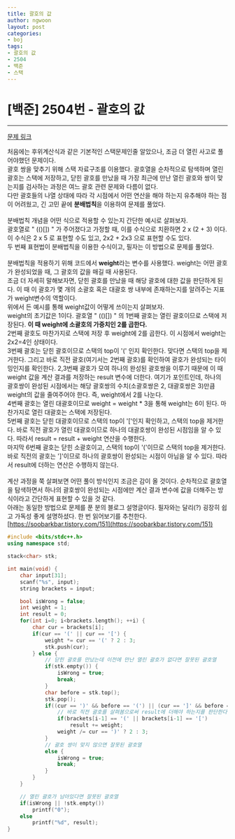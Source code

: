 ```yaml
---
title: 괄호의 값
author: ngwoon
layout: post
categories:
- boj
tags:
- 괄호의 값
- 2504
- 백준
- 스택
---
```


# [백준] 2504번 - 괄호의 값
- - -

[문제 링크](https://www.acmicpc.net/problem/2504)

처음에는 후위계산식과 같은 기본적인 스택문제인줄 알았으나, 조금 더 열린 사고로 풀어야했던 문제이다.<br/>
괄호 쌍을 맞추기 위해 스택 자료구조를 이용했다. 괄호열을 순차적으로 탐색하며 열린 괄호는 스택에 저장하고, 닫힌 괄호를 만났을 때 가장 최근에 만난 열린 괄호와 쌍이 맞는지를 검사하는 과정은 여느 괄호 관련 문제와 다름이 없다.<br/>
다만 괄호들의 나열 상태에 따라 각 시점에서 어떤 연산을 해야 하는지 유추해야 하는 점이 어려웠고, 긴 고민 끝에 **분배법칙**을 이용하여 문제를 풀었다.<br/>
<br/>
분배법칙 개념을 어떤 식으로 적용할 수 있는지 간단한 예시로 살펴보자.<br/>
괄호열로 " (()[]) " 가 주어졌다고 가정할 때, 이를 수식으로 치환하면 2 x (2 + 3) 이다.<br/>
이 수식은 2 x 5 로 표현할 수도 있고, 2x2 + 2x3 으로 표현할 수도 있다.<br/>
두 번째 표현법이 분배법칙을 이용한 수식이고, 필자는 이 방법으로 문제를 풀었다.<br/>
<br/>
분배법칙을 적용하기 위해 코드에서 **weight**라는 변수를 사용했다. weight는 어떤 괄호가 완성되었을 때, 그 괄호의 값을 매길 때 사용된다.<br/>
조금 더 자세히 말해보자면, 닫힌 괄호를 만났을 때 해당 괄호에 대한 값을 판단하게 된다. 이 때 이 괄호가 몇 개의 소괄호 혹은 대괄호 쌍 내부에 존재하는지를 알려주는 지표가 weight변수의 역할이다.<br/>
위에서 든 예시를 통해 weight값이 어떻게 쓰이는지 살펴보자.<br/>
weight의 초기값은 1이다. 괄호열 " (()[]) " 의 1번째 괄호는 열린 괄호이므로 스택에 저장된다. **이 때 weight에 소괄호의 가중치인 2를 곱한다.** <br/>
2번째 괄호도 마찬가지로 스택에 저장 후 weight에 2를 곱한다. 이 시점에서 weight는 2x2=4인 상태이다. <br/>
3번째 괄호는 닫힌 괄호이므로 스택의 top이 '(' 인지 확인한다. 맞다면 스택의 top을 제거한다. 그리고 바로 직전 괄호(여기서는 2번째 괄호)를 확인하여 괄호가 완성되는 타이밍인지를 확인한다. 2,3번째 괄호가 모여 하나의 완성된 괄호쌍을 이루기 때문에 이 때 weight 값을 계산 결과를 저장하는 result 변수에 더한다. 여기가 포인트인데, 하나의 괄호쌍이 완성된 시점에서는 해당 괄호쌍의 수치(소괄호쌍은 2, 대괄호쌍은 3)만큼 weight의 값을 줄여주어야 한다. 즉, weight에서 2를 나눈다.<br/>
4번째 괄호는 열린 대괄호이므로 weight = weight * 3을 통해 weight는 6이 된다. 마찬가지로 열린 대괄호는 스택에 저장된다.<br/>
5번째 괄호는 닫힌 대괄호이므로 스택의 top이 '['인지 확인하고, 스택의 top을 제거한다. 바로 직전 괄호가 열린 대괄호이므로 하나의 대괄호쌍이 완성된 시점임을 알 수 있다. 따라서 result = result + weight 연산을 수행한다.<br/>
마지막 6번째 괄호는 닫힌 소괄호이고, 스택의 top이 '('이므로 스택의 top을 제거한다. 바로 직전의 괄호는 ']'이므로 하나의 괄호쌍이 완성되는 시점이 아님을 알 수 있다. 따라서 result에 더하는 연산은 수행하지 않는다.<br/>
<br/>
계산 과정을 쭉 살펴보면 어떤 풀이 방식인지 조금은 감이 올 것이다. 순차적으로 괄호열을 탐색하면서 하나의 괄호쌍이 완성되는 시점에만 계산 결과 변수에 값을 더해주는 방식이라고 간단하게 표현할 수 있을 것 같다.<br/>
아래는 동일한 방법으로 문제를 푼 분의 블로그 설명글이다. 필자와는 달리(?) 굉장히 쉽고 가독성 좋게 설명하셨다. 한 번 읽어보기를 추천한다.<br/>
[https://soobarkbar.tistory.com/151](https://soobarkbar.tistory.com/151)

```cpp
#include <bits/stdc++.h>
using namespace std;

stack<char> stk;

int main(void) {
    char input[31];
    scanf("%s", input);
    string brackets = input;

    bool isWrong = false;
    int weight = 1;
    int result = 0;
    for(int i=0; i<brackets.length(); ++i) {
        char cur = brackets[i];
        if(cur == '(' || cur == '[') {
            weight *= cur == '(' ? 2 : 3;
            stk.push(cur);
        } else {
            // 닫힌 괄호를 만났는데 이전에 만난 열린 괄호가 없다면 잘못된 괄호열
            if(stk.empty()) {
                isWrong = true;
                break;
            }
            char before = stk.top();
            stk.pop();
            if((cur == ')' && before == '(') || (cur == ']' && before == '[')) {
                // 바로 직전 괄호를 살펴봄으로써 result에 더해야 하는지를 판단한다.
                if(brackets[i-1] == '(' || brackets[i-1] == '[')
                    result += weight;
                weight /= cur == ')' ? 2 : 3;
            } 
            // 괄호 쌍이 맞지 않으면 잘못된 괄호열
            else {
                isWrong = true;
                break;
            }
        }
    }

    // 열린 괄호가 남아있다면 잘못된 괄호열
    if(isWrong || !stk.empty())
        printf("0");
    else
        printf("%d", result);
}
```

